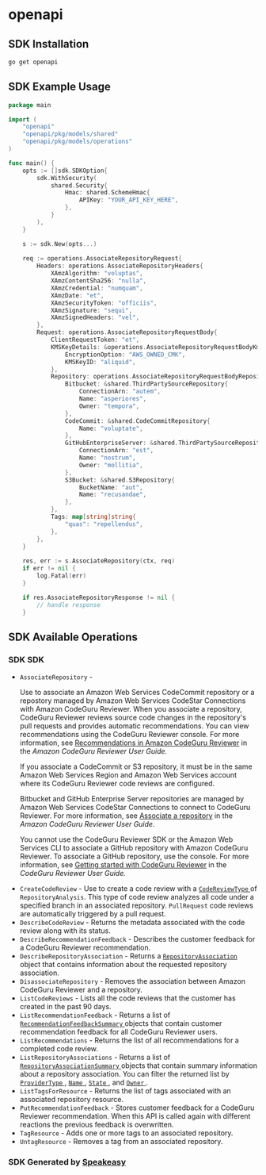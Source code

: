# openapi

<!-- Start SDK Installation -->
## SDK Installation

```bash
go get openapi
```
<!-- End SDK Installation -->

## SDK Example Usage
<!-- Start SDK Example Usage -->
```go
package main

import (
    "openapi"
    "openapi/pkg/models/shared"
    "openapi/pkg/models/operations"
)

func main() {
    opts := []sdk.SDKOption{
        sdk.WithSecurity(
            shared.Security{
                Hmac: shared.SchemeHmac{
                    APIKey: "YOUR_API_KEY_HERE",
                },
            }
        ),
    }

    s := sdk.New(opts...)
    
    req := operations.AssociateRepositoryRequest{
        Headers: operations.AssociateRepositoryHeaders{
            XAmzAlgorithm: "voluptas",
            XAmzContentSha256: "nulla",
            XAmzCredential: "numquam",
            XAmzDate: "et",
            XAmzSecurityToken: "officiis",
            XAmzSignature: "sequi",
            XAmzSignedHeaders: "vel",
        },
        Request: operations.AssociateRepositoryRequestBody{
            ClientRequestToken: "et",
            KMSKeyDetails: &operations.AssociateRepositoryRequestBodyKmsKeyDetails{
                EncryptionOption: "AWS_OWNED_CMK",
                KMSKeyID: "aliquid",
            },
            Repository: operations.AssociateRepositoryRequestBodyRepository{
                Bitbucket: &shared.ThirdPartySourceRepository{
                    ConnectionArn: "autem",
                    Name: "asperiores",
                    Owner: "tempora",
                },
                CodeCommit: &shared.CodeCommitRepository{
                    Name: "voluptate",
                },
                GitHubEnterpriseServer: &shared.ThirdPartySourceRepository{
                    ConnectionArn: "est",
                    Name: "nostrum",
                    Owner: "mollitia",
                },
                S3Bucket: &shared.S3Repository{
                    BucketName: "aut",
                    Name: "recusandae",
                },
            },
            Tags: map[string]string{
                "quas": "repellendus",
            },
        },
    }
    
    res, err := s.AssociateRepository(ctx, req)
    if err != nil {
        log.Fatal(err)
    }

    if res.AssociateRepositoryResponse != nil {
        // handle response
    }
```
<!-- End SDK Example Usage -->

<!-- Start SDK Available Operations -->
## SDK Available Operations

### SDK SDK

* `AssociateRepository` - <p> Use to associate an Amazon Web Services CodeCommit repository or a repostory managed by Amazon Web Services CodeStar Connections with Amazon CodeGuru Reviewer. When you associate a repository, CodeGuru Reviewer reviews source code changes in the repository's pull requests and provides automatic recommendations. You can view recommendations using the CodeGuru Reviewer console. For more information, see <a href="https://docs.aws.amazon.com/codeguru/latest/reviewer-ug/recommendations.html">Recommendations in Amazon CodeGuru Reviewer</a> in the <i>Amazon CodeGuru Reviewer User Guide.</i> </p> <p>If you associate a CodeCommit or S3 repository, it must be in the same Amazon Web Services Region and Amazon Web Services account where its CodeGuru Reviewer code reviews are configured.</p> <p>Bitbucket and GitHub Enterprise Server repositories are managed by Amazon Web Services CodeStar Connections to connect to CodeGuru Reviewer. For more information, see <a href="https://docs.aws.amazon.com/codeguru/latest/reviewer-ug/getting-started-associate-repository.html">Associate a repository</a> in the <i>Amazon CodeGuru Reviewer User Guide.</i> </p> <note> <p> You cannot use the CodeGuru Reviewer SDK or the Amazon Web Services CLI to associate a GitHub repository with Amazon CodeGuru Reviewer. To associate a GitHub repository, use the console. For more information, see <a href="https://docs.aws.amazon.com/codeguru/latest/reviewer-ug/getting-started-with-guru.html">Getting started with CodeGuru Reviewer</a> in the <i>CodeGuru Reviewer User Guide.</i> </p> </note>
* `CreateCodeReview` -  Use to create a code review with a <a href="https://docs.aws.amazon.com/codeguru/latest/reviewer-api/API_CodeReviewType.html"> <code>CodeReviewType</code> </a> of <code>RepositoryAnalysis</code>. This type of code review analyzes all code under a specified branch in an associated repository. <code>PullRequest</code> code reviews are automatically triggered by a pull request. 
* `DescribeCodeReview` -  Returns the metadata associated with the code review along with its status.
* `DescribeRecommendationFeedback` -  Describes the customer feedback for a CodeGuru Reviewer recommendation. 
* `DescribeRepositoryAssociation` -  Returns a <a href="https://docs.aws.amazon.com/codeguru/latest/reviewer-api/API_RepositoryAssociation.html"> <code>RepositoryAssociation</code> </a> object that contains information about the requested repository association. 
* `DisassociateRepository` - Removes the association between Amazon CodeGuru Reviewer and a repository.
* `ListCodeReviews` -  Lists all the code reviews that the customer has created in the past 90 days. 
* `ListRecommendationFeedback` -  Returns a list of <a href="https://docs.aws.amazon.com/codeguru/latest/reviewer-api/API_RecommendationFeedbackSummary.html"> <code>RecommendationFeedbackSummary</code> </a> objects that contain customer recommendation feedback for all CodeGuru Reviewer users. 
* `ListRecommendations` -  Returns the list of all recommendations for a completed code review. 
* `ListRepositoryAssociations` -  Returns a list of <a href="https://docs.aws.amazon.com/codeguru/latest/reviewer-api/API_RepositoryAssociationSummary.html"> <code>RepositoryAssociationSummary</code> </a> objects that contain summary information about a repository association. You can filter the returned list by <a href="https://docs.aws.amazon.com/codeguru/latest/reviewer-api/API_RepositoryAssociationSummary.html#reviewer-Type-RepositoryAssociationSummary-ProviderType"> <code>ProviderType</code> </a>, <a href="https://docs.aws.amazon.com/codeguru/latest/reviewer-api/API_RepositoryAssociationSummary.html#reviewer-Type-RepositoryAssociationSummary-Name"> <code>Name</code> </a>, <a href="https://docs.aws.amazon.com/codeguru/latest/reviewer-api/API_RepositoryAssociationSummary.html#reviewer-Type-RepositoryAssociationSummary-State"> <code>State</code> </a>, and <a href="https://docs.aws.amazon.com/codeguru/latest/reviewer-api/API_RepositoryAssociationSummary.html#reviewer-Type-RepositoryAssociationSummary-Owner"> <code>Owner</code> </a>. 
* `ListTagsForResource` - Returns the list of tags associated with an associated repository resource.
* `PutRecommendationFeedback` -  Stores customer feedback for a CodeGuru Reviewer recommendation. When this API is called again with different reactions the previous feedback is overwritten. 
* `TagResource` - Adds one or more tags to an associated repository.
* `UntagResource` - Removes a tag from an associated repository.

<!-- End SDK Available Operations -->

### SDK Generated by [Speakeasy](https://docs.speakeasyapi.dev/docs/using-speakeasy/client-sdks)
